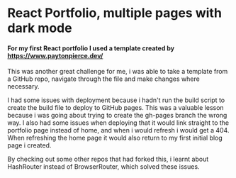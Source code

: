 # React Portfolio, multiple pages with dark mode

#### For my first React portfolio I used a template created by https://www.paytonpierce.dev/

This was another great challenge for me, i was able to take a template from a GitHub repo, navigate through the file and make changes where necessary. 

I had some issues with deployment because i hadn't run the build script to create the build file to deploy to GitHub pages. This was a valuable lesson because i was going about trying to create the gh-pages branch the wrong way. I also had some issues when deploying that it would link straight to the portfolio page instead of home, and when i would refresh i would get a 404. When refreshing the home page it would also return to my first initial blog page i created. 

By checking out some other repos that had forked this, i learnt about HashRouter instead of BrowserRouter, which solved these issues. 



